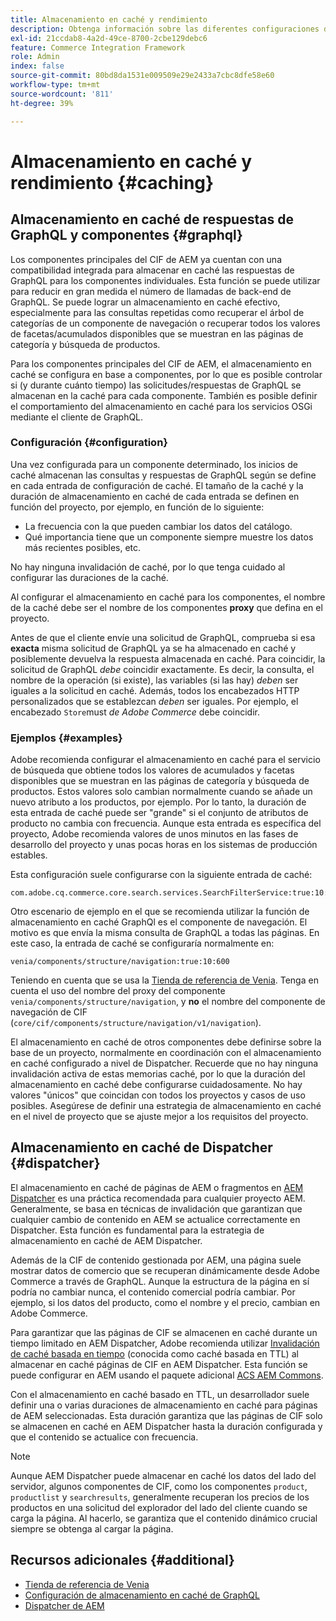 ```yaml
---
title: Almacenamiento en caché y rendimiento
description: Obtenga información sobre las diferentes configuraciones disponibles para habilitar GraphQL y el almacenamiento en caché de contenido para optimizar el rendimiento de su implementación comercial.
exl-id: 21ccdab8-4a2d-49ce-8700-2cbe129debc6
feature: Commerce Integration Framework
role: Admin
index: false
source-git-commit: 80bd8da1531e009509e29e2433a7cbc8dfe58e60
workflow-type: tm+mt
source-wordcount: '811'
ht-degree: 39%

---
```



# Almacenamiento en caché y rendimiento {#caching}

## Almacenamiento en caché de respuestas de GraphQL y componentes {#graphql}

Los componentes principales del CIF de AEM ya cuentan con una compatibilidad integrada para almacenar en caché las respuestas de GraphQL para los componentes individuales. Esta función se puede utilizar para reducir en gran medida el número de llamadas de back-end de GraphQL. Se puede lograr un almacenamiento en caché efectivo, especialmente para las consultas repetidas como recuperar el árbol de categorías de un componente de navegación o recuperar todos los valores de facetas/acumulados disponibles que se muestran en las páginas de categoría y búsqueda de productos.

Para los componentes principales del CIF de AEM, el almacenamiento en caché se configura en base a componentes, por lo que es posible controlar si (y durante cuánto tiempo) las solicitudes/respuestas de GraphQL se almacenan en la caché para cada componente. También es posible definir el comportamiento del almacenamiento en caché para los servicios OSGi mediante el cliente de GraphQL.

### Configuración {#configuration}

Una vez configurada para un componente determinado, los inicios de caché almacenan las consultas y respuestas de GraphQL según se define en cada entrada de configuración de caché. El tamaño de la caché y la duración de almacenamiento en caché de cada entrada se definen en función del proyecto, por ejemplo, en función de lo siguiente:

* La frecuencia con la que pueden cambiar los datos del catálogo.
* Qué importancia tiene que un componente siempre muestre los datos más recientes posibles, etc.

No hay ninguna invalidación de caché, por lo que tenga cuidado al configurar las duraciones de la caché.

Al configurar el almacenamiento en caché para los componentes, el nombre de la caché debe ser el nombre de los componentes **proxy** que defina en el proyecto.

Antes de que el cliente envíe una solicitud de GraphQL, comprueba si esa **exacta** misma solicitud de GraphQL ya se ha almacenado en caché y posiblemente devuelva la respuesta almacenada en caché. Para coincidir, la solicitud de GraphQL _debe_ coincidir exactamente. Es decir, la consulta, el nombre de la operación (si existe), las variables (si las hay) _deben_ ser iguales a la solicitud en caché. Además, todos los encabezados HTTP personalizados que se establezcan _deben_ ser iguales. Por ejemplo, el encabezado `Store`must _de Adobe Commerce_ debe coincidir.

### Ejemplos {#examples}

Adobe recomienda configurar el almacenamiento en caché para el servicio de búsqueda que obtiene todos los valores de acumulados y facetas disponibles que se muestran en las páginas de categoría y búsqueda de productos. Estos valores solo cambian normalmente cuando se añade un nuevo atributo a los productos, por ejemplo. Por lo tanto, la duración de esta entrada de caché puede ser &quot;grande&quot; si el conjunto de atributos de producto no cambia con frecuencia. Aunque esta entrada es específica del proyecto, Adobe recomienda valores de unos minutos en las fases de desarrollo del proyecto y unas pocas horas en los sistemas de producción estables.

Esta configuración suele configurarse con la siguiente entrada de caché:

```text
com.adobe.cq.commerce.core.search.services.SearchFilterService:true:10:3600
```

Otro escenario de ejemplo en el que se recomienda utilizar la función de almacenamiento en caché GraphQl es el componente de navegación. El motivo es que envía la misma consulta de GraphQL a todas las páginas. En este caso, la entrada de caché se configuraría normalmente en:

```text
venia/components/structure/navigation:true:10:600
```

Teniendo en cuenta que se usa la [Tienda de referencia de Venia](https://github.com/adobe/aem-cif-guides-venia). Tenga en cuenta el uso del nombre del proxy del componente `venia/components/structure/navigation`, y **no** el nombre del componente de navegación de CIF (`core/cif/components/structure/navigation/v1/navigation`).

El almacenamiento en caché de otros componentes debe definirse sobre la base de un proyecto, normalmente en coordinación con el almacenamiento en caché configurado a nivel de Dispatcher. Recuerde que no hay ninguna invalidación activa de estas memorias caché, por lo que la duración del almacenamiento en caché debe configurarse cuidadosamente. No hay valores &quot;únicos&quot; que coincidan con todos los proyectos y casos de uso posibles. Asegúrese de definir una estrategia de almacenamiento en caché en el nivel de proyecto que se ajuste mejor a los requisitos del proyecto.

## Almacenamiento en caché de Dispatcher {#dispatcher}

El almacenamiento en caché de páginas de AEM o fragmentos en [AEM Dispatcher](https://experienceleague.adobe.com/es/docs/experience-manager-dispatcher/using/dispatcher) es una práctica recomendada para cualquier proyecto AEM. Generalmente, se basa en técnicas de invalidación que garantizan que cualquier cambio de contenido en AEM se actualice correctamente en Dispatcher. Esta función es fundamental para la estrategia de almacenamiento en caché de AEM Dispatcher.

Además de la CIF de contenido gestionada por AEM, una página suele mostrar datos de comercio que se recuperan dinámicamente desde Adobe Commerce a través de GraphQL. Aunque la estructura de la página en sí podría no cambiar nunca, el contenido comercial podría cambiar. Por ejemplo, si los datos del producto, como el nombre y el precio, cambian en Adobe Commerce.

Para garantizar que las páginas de CIF se almacenen en caché durante un tiempo limitado en AEM Dispatcher, Adobe recomienda utilizar [Invalidación de caché basada en tiempo](https://experienceleague.adobe.com/en/docs/experience-manager-dispatcher/using/configuring/dispatcher-configuration#configuring-time-based-cache-invalidation-enablettl) (conocida como caché basada en TTL) al almacenar en caché páginas de CIF en AEM Dispatcher. Esta función se puede configurar en AEM usando el paquete adicional [ACS AEM Commons](https://adobe-consulting-services.github.io/acs-aem-commons/).

Con el almacenamiento en caché basado en TTL, un desarrollador suele definir una o varias duraciones de almacenamiento en caché para páginas de AEM seleccionadas. Esta duración garantiza que las páginas de CIF solo se almacenen en caché en AEM Dispatcher hasta la duración configurada y que el contenido se actualice con frecuencia.

>[!NOTE]
>
>Aunque AEM Dispatcher puede almacenar en caché los datos del lado del servidor, algunos componentes de CIF, como los componentes `product`, `productlist` y `searchresults`, generalmente recuperan los precios de los productos en una solicitud del explorador del lado del cliente cuando se carga la página. Al hacerlo, se garantiza que el contenido dinámico crucial siempre se obtenga al cargar la página.

## Recursos adicionales {#additional}

* [Tienda de referencia de Venia](https://github.com/adobe/aem-cif-guides-venia)
* [Configuración de almacenamiento en caché de GraphQL](https://github.com/adobe/commerce-cif-graphql-client#caching)
* [Dispatcher de AEM](https://experienceleague.adobe.com/es/docs/experience-manager-dispatcher/using/dispatcher)
